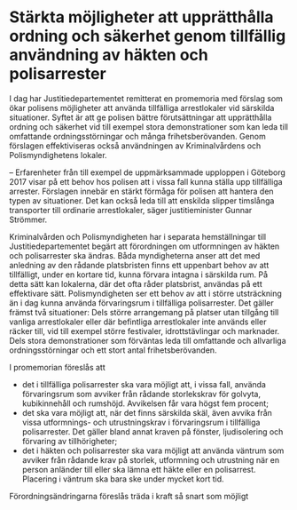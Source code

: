 # Stärkta möjligheter att upprätthålla ordning och säkerhet genom tillfällig användning av häkten och polisarrester

I dag har Justitiedepartementet remitterat en promemoria med förslag som ökar polisens möjligheter att använda tillfälliga arrest­lokaler vid särskilda situationer. Syftet är att ge polisen bättre förutsättningar att upprätthålla ordning och säkerhet vid till exempel stora demonstrationer som kan leda till omfattande ordningsstörningar och många frihetsberövanden. Genom förslagen effektiviseras också användningen av Kriminalvårdens och Polismyndighetens lokaler.

– Erfarenheter från till exempel de uppmärksammade upploppen i Göteborg 2017 visar på ett behov hos polisen att i vissa fall kunna ställa upp tillfälliga arrester. Förslagen innebär en stärkt förmåga för polisen att hantera den typen av situationer. Det kan också leda till att enskilda slipper timslånga transporter till ordinarie arrestlokaler, säger justitieminister Gunnar Strömmer.

Kriminal­vården och Polismyndigheten har i separata hemställningar till Justitiedepartementet begärt att förordningen om utformningen av häkten och polisarrester ska ändras. Båda myndigheterna anser att det med anledning av den rådande platsbristen finns ett uppenbart behov av att tillfälligt, under en kortare tid, kunna förvara intagna i särskilda rum. På detta sätt kan lokalerna, där det ofta råder platsbrist, användas på ett effektivare sätt. Polismyndigheten ser ett behov av att i större utsträckning än i dag kunna använda förvaringsrum i tillfälliga polisarrester. Det gäller främst två situationer: Dels större arrangemang på platser utan tillgång till vanliga arrestlokaler eller där befintliga arrestlokaler inte används eller räcker till, vid till exempel större festivaler, idrottstävlingar och marknader. Dels stora demonstrationer som förväntas leda till omfattande och allvarliga ordningsstörningar och ett stort antal frihetsberövanden.

I promemorian föreslås att

* det i tillfälliga polisarrester ska vara möjligt att, i vissa fall, använda förvaringsrum som avviker från rådande storlekskrav för golvyta, kubikinnehåll och rumshöjd. Avvikelsen får vara högst fem procent;
* det ska vara möjligt att, när det finns särskilda skäl, även avvika från vissa utformnings- och utrustningskrav i förvaringsrum i tillfälliga polisarrester. Det gäller bland annat kraven på fönster, ljudisolering och förvaring av tillhörigheter;
* det i häkten och polisarrester ska vara möjligt att använda väntrum som avviker från rådande krav på storlek, utformning och utrustning när en person anländer till eller ska lämna ett häkte eller en polisarrest. Placering i väntrum ska bara ske under mycket kort tid.

Förordningsändringarna föreslås träda i kraft så snart som möjligt
